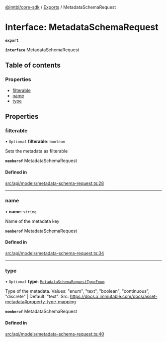 [@imtbl/core-sdk](../README.md) / [Exports](../modules.md) / MetadataSchemaRequest

# Interface: MetadataSchemaRequest

**`export`** 

**`interface`** MetadataSchemaRequest

## Table of contents

### Properties

- [filterable](MetadataSchemaRequest.md#filterable)
- [name](MetadataSchemaRequest.md#name)
- [type](MetadataSchemaRequest.md#type)

## Properties

### filterable

• `Optional` **filterable**: `boolean`

Sets the metadata as filterable

**`memberof`** MetadataSchemaRequest

#### Defined in

[src/api/models/metadata-schema-request.ts:28](https://github.com/immutable/imx-core-sdk/blob/7204457/src/api/models/metadata-schema-request.ts#L28)

___

### name

• **name**: `string`

Name of the metadata key

**`memberof`** MetadataSchemaRequest

#### Defined in

[src/api/models/metadata-schema-request.ts:34](https://github.com/immutable/imx-core-sdk/blob/7204457/src/api/models/metadata-schema-request.ts#L34)

___

### type

• `Optional` **type**: [`MetadataSchemaRequestTypeEnum`](../modules.md#metadataschemarequesttypeenum-1)

Type of the metadata. Values: \"enum\", \"text\", \"boolean\", \"continuous\", \"discrete\" | Default: \"text\". Src: https://docs.x.immutable.com/docs/asset-metadata#property-type-mapping

**`memberof`** MetadataSchemaRequest

#### Defined in

[src/api/models/metadata-schema-request.ts:40](https://github.com/immutable/imx-core-sdk/blob/7204457/src/api/models/metadata-schema-request.ts#L40)
